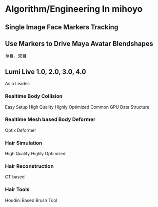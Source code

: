 # Algorithm/Engineering In mihoyo

## Single Image Face Markers Tracking

## Use Markers to Drive Maya Avatar Blendshapes
单目，双目


## Lumi Live 1.0, 2.0, 3.0, 4.0
As a Leader:

### Realtime Body Collision
Easy Setup
High Quality
Highly Optimized
Common GPU Data Structure

### Realtime Mesh based Body Deformer
Optix
Deformer

### Hair Simulation
High Quality
Highly Optimized

### Hair Reconstruction
CT based

### Hair Tools
Houdini Based Brush Tool







